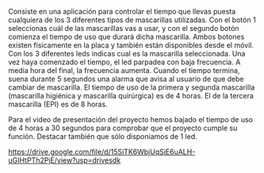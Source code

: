 Consiste en una aplicación para controlar el tiempo que llevas puesta cualquiera de los 3 diferentes tipos de mascarillas utilizadas.
Con el botón 1 seleccionas cuál de las mascarillas vas a usar, y con el segundo botón comienza el tiempo de uso que durará dicha mascarilla.
Ambos botones existen físicamente en la placa y también están disponibles desde el móvil.
Con los 3 diferentes leds indicas cual es la mascarilla seleccionada. Una vez haya comenzado el tiempo, el led parpadea con baja frecuencia. A media hora del final, la frecuencia aumenta. Cuando el tiempo termina, suena durante 5 segundos una alarma que avisa al usuario de que debe cambiar de mascarilla.
El tiempo de uso de la primera y segunda mascarilla (mascarilla higiénica y mascarilla quirúrgica) es de 4 horas. El de la tercera mascarilla (EPI) es de 8 horas.

Para el video de presentación del proyecto hemos bajado el tiempo de uso de 4 horas a 30 segundos para comprobar que el proyecto cumple su función. Destacar también que sólo disponiamos de 1 led.

https://drive.google.com/file/d/15SiTK6WbjUqSiE6uALH-uGIHtPTh2PjE/view?usp=drivesdk



